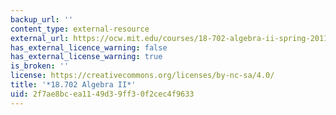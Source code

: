```yaml
---
backup_url: ''
content_type: external-resource
external_url: https://ocw.mit.edu/courses/18-702-algebra-ii-spring-2011/
has_external_licence_warning: false
has_external_license_warning: true
is_broken: ''
license: https://creativecommons.org/licenses/by-nc-sa/4.0/
title: '*18.702 Algebra II*'
uid: 2f7ae8bc-ea11-49d3-9ff3-0f2cec4f9633
---
```

